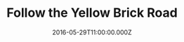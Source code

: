 ---
title: "Follow the Yellow Brick Road"
image: "https://i.imgur.com/MuLYIpM.jpg"
date: "2016-05-29T11:00:00.000Z"
video:
  type: "vimeo"
  id: 168543688
speaker:
  name: "Bart Wilkins"
  permalink: "bart-wilkins"
series: "no-place-like-home"
---